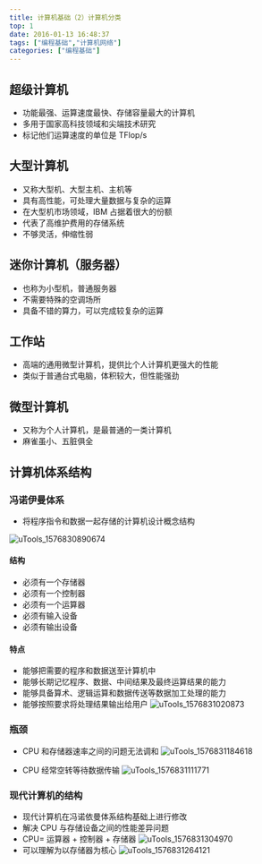 ```yaml
---
title: 计算机基础（2）计算机分类
top: 1
date: 2016-01-13 16:48:37
tags: ["编程基础","计算机网络"]
categories: ["编程基础"]
---
```


## 超级计算机

- 功能最强、运算速度最快、存储容量最大的计算机
- 多用于国家高科技领域和尖端技术研究
- 标记他们运算速度的单位是 TFlop/s

## 大型计算机

- 又称大型机、大型主机、主机等
- 具有高性能，可处理大量数据与复杂的运算
- 在大型机市场领域，IBM 占据着很大的份额
- 代表了高维护费用的存储系统
- 不够灵活，伸缩性弱

## 迷你计算机（服务器）

- 也称为小型机，普通服务器
- 不需要特殊的空调场所
- 具备不错的算力，可以完成较复杂的运算

## 工作站

- 高端的通用微型计算机，提供比个人计算机更强大的性能
- 类似于普通台式电脑，体积较大，但性能强劲

## 微型计算机

- 又称为个人计算机，是最普通的一类计算机
- 麻雀虽小、五脏俱全

## 计算机体系结构

### 冯诺伊曼体系

- 将程序指令和数据一起存储的计算机设计概念结构

![uTools_1576830890674](https://tva3.sinaimg.cn/large/a616b9a4gy1ga39wb95esj20ve0dpdju.jpg)

#### 结构

- 必须有一个存储器
- 必须有一个控制器
- 必须有一个运算器
- 必须有输入设备
- 必须有输出设备

#### 特点

- 能够把需要的程序和数据送至计算机中
- 能够长期记忆程序、数据、中间结果及最终运算结果的能力
- 能够具备算术、逻辑运算和数据传送等数据加工处理的能力
- 能够按照要求将处理结果输出给用户
![uTools_1576831020873](https://tvax3.sinaimg.cn/large/a616b9a4gy1ga39yim5h3j20va0ggjul.jpg)

### 瓶颈

- CPU 和存储器速率之间的问题无法调和
![uTools_1576831184618](https://tvax4.sinaimg.cn/large/a616b9a4gy1ga3a1dc2j4j20w90fw784.jpg)

- CPU 经常空转等待数据传输
![uTools_1576831111771](https://tva4.sinaimg.cn/large/a616b9a4gy1ga3a0a8iozj20tp0f3whx.jpg)

### 现代计算机的结构

- 现代计算机在冯诺依曼体系结构基础上进行修改
- 解决 CPU 与存储设备之间的性能差异问题
- CPU= 运算器 + 控制器 + 存储器
![uTools_1576831304970](https://tva4.sinaimg.cn/large/a616b9a4gy1ga3a3ekn3zj20wc0gmwhv.jpg)
- 可以理解为以存储器为核心
![uTools_1576831264121](https://tva4.sinaimg.cn/large/a616b9a4gy1ga3a2qbknhj20nt0fcju5.jpg)

